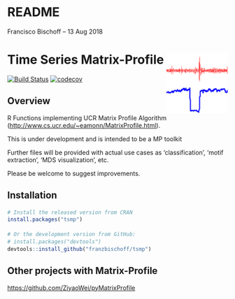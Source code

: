 README
================
Francisco Bischoff
– 13 Aug 2018

# Time Series Matrix-Profile <img src="man/figures/logo.png" align="right" />

[![Build
Status](https://travis-ci.com/franzbischoff/tsmp.svg?branch=feature/code_status)](https://travis-ci.com/franzbischoff/tsmp)
[![codecov](https://codecov.io/gh/franzbischoff/tsmp/branch/feature/code_status/graph/badge.svg)](https://codecov.io/gh/franzbischoff/tsmp)

## Overview

R Functions implementing UCR Matrix Profile Algorithm
(<http://www.cs.ucr.edu/~eamonn/MatrixProfile.html>).

This is under development and is intended to be a MP toolkit

Further files will be provided with actual use cases as
‘classification’, ‘motif extraction’, ‘MDS visualization’, etc.

Please be welcome to suggest improvements.

## Installation

``` r
# Install the released version from CRAN
install.packages("tsmp")

# Or the development version from GitHub:
# install.packages("devtools")
devtools::install_github("franzbischoff/tsmp")
```

## Other projects with Matrix-Profile

<https://github.com/ZiyaoWei/pyMatrixProfile>
